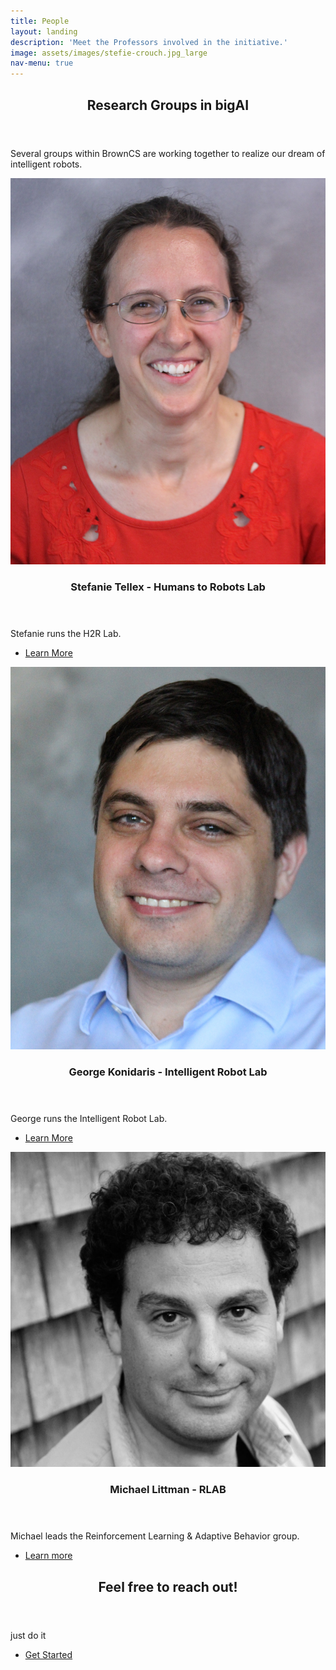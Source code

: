 ```yaml
---
title: People
layout: landing
description: 'Meet the Professors involved in the initiative.'
image: assets/images/stefie-crouch.jpg_large
nav-menu: true
---
```


<!-- Main -->
<div id="main">

<!-- One -->
<section id="one">
	<div class="inner">
		<header class="major">
			<h2>Research Groups in bigAI</h2>
		</header>
		<p>Several groups within BrownCS are working together to realize our dream of intelligent robots.</p>
	</div>
</section>

<!-- Two -->
<section id="two" class="spotlights">
	<section>
		<a href="http://h2r.cs.brown.edu/" class="image">
			<img src="assets/images/stefie-headshot.jpg" alt="" data-position="center center" />
		</a>
		<div class="content">
			<div class="inner">
				<header class="major">
					<h3>Stefanie Tellex - Humans to Robots Lab </h3>
				</header>
				<p>Stefanie runs the H2R Lab. </p>
				<ul class="actions">
					<li><a href="http://h2r.cs.brown.edu/" class="button">Learn More</a></li>
				</ul>
			</div>
		</div>
	</section>
	<section>
		<a href="http://irl.cs.brown.edu/" class="image">
			<img src="assets/images/gdk-headshot.jpg" alt="" data-position="top center" />
		</a>
		<div class="content">
			<div class="inner">
				<header class="major">
					<h3>George Konidaris - Intelligent Robot Lab </h3>
				</header>
				<p>George runs the Intelligent Robot Lab. </p>
				<ul class="actions">
					<li><a href="http://irl.cs.brown.edu/" class="button">Learn More</a></li>
				</ul>
			</div>
		</div>
	</section>
	<section>
		<a href="http://cs.brown.edu/~mlittman/" class="image">
			<img src="assets/images/michael-large.jpg" alt="" data-position="top center" />
		</a>
		<div class="content">
			<div class="inner">
				<header class="major">
					<h3>Michael Littman - RLAB </h3>
				</header>
				<p>Michael leads the Reinforcement Learning & Adaptive Behavior group. </p>
				<ul class="actions">
					<li><a href="http://cs.brown.edu/~mlittman/" class="button">Learn more</a></li>
				</ul>
			</div>
		</div>
	</section>
</section>

<!-- Three -->
<section id="three">
	<div class="inner">
		<header class="major">
			<h2>Feel free to reach out!</h2>
		</header>
		<p>just do it</p>
		<ul class="actions">
			<li><a href="generic.html" class="button next">Get Started</a></li>
		</ul>
	</div>
</section>

</div>

